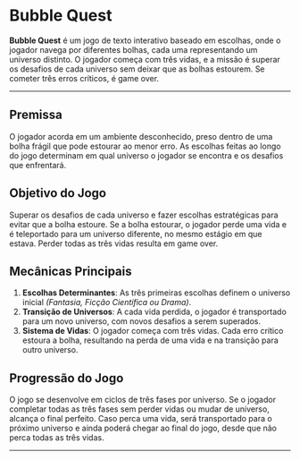 # Bubble Quest

__Bubble Quest__ é um jogo de texto interativo baseado em escolhas, onde o jogador navega por diferentes bolhas, cada uma representando um universo distinto. O jogador começa com três vidas, e a missão é superar os desafios de cada universo sem deixar que as bolhas estourem. Se cometer três erros críticos, é game over.

---
## Premissa

O jogador acorda em um ambiente desconhecido, preso dentro de uma bolha frágil que pode estourar ao menor erro. As escolhas feitas ao longo do jogo determinam em qual universo o jogador se encontra e os desafios que enfrentará.

## Objetivo do Jogo

Superar os desafios de cada universo e fazer escolhas estratégicas para evitar que a bolha estoure. Se a bolha estourar, o jogador perde uma vida e é teleportado para um universo diferente, no mesmo estágio em que estava. Perder todas as três vidas resulta em game over.

## Mecânicas Principais

1. **Escolhas Determinantes**: As três primeiras escolhas definem o universo inicial _(Fantasia, Ficção Científica ou Drama)_.
1. **Transição de Universos**: A cada vida perdida, o jogador é transportado para um novo universo, com novos desafios a serem superados.
1. **Sistema de Vidas**: O jogador começa com três vidas. Cada erro crítico estoura a bolha, resultando na perda de uma vida e na transição para outro universo.


## Progressão do Jogo

O jogo se desenvolve em ciclos de três fases por universo. Se o jogador completar todas as três fases sem perder vidas ou mudar de universo, alcança o final perfeito. Caso perca uma vida, será transportado para o próximo universo e ainda poderá chegar ao final do jogo, desde que não perca todas as três vidas.
***


